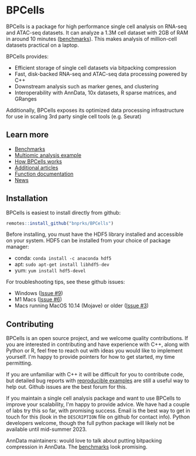 # BPCells

BPCells is a package for high performance single cell analysis on RNA-seq and ATAC-seq datasets. It can analyze
a 1.3M cell dataset with 2GB of RAM in around 10 minutes ([benchmarks](articles/web-only/benchmarks.html)). This makes analysis of million-cell datasets practical on a laptop.

BPCells provides:

  - Efficient storage of single cell datasets via bitpacking compression
  - Fast, disk-backed RNA-seq and ATAC-seq data processing powered by C++
  - Downstream analysis such as marker genes, and clustering
  - Interoperability with AnnData, 10x datasets, R sparse matrices, and GRanges

Additionally, BPCells exposes its optimized data processing infrastructure for use in scaling 3rd party single cell tools (e.g. Seurat)

## Learn more

- [Benchmarks](articles/web-only/benchmarks.html)
- [Multiomic analysis example](articles/pbmc3k.html)
- [How BPCells works](articles/web-only/how-it-works.html)
- [Additional articles](articles/index.html)
- [Function documentation](reference/index.html)
- [News](news/index.html)

## Installation
BPCells is easiest to install directly from github:

```R
remotes::install_github("bnprks/BPCells")
```
Before installing, you must have the HDF5 library installed and accessible on your system.
HDF5 can be installed from your choice of package manager:

- conda: `conda install -c anaconda hdf5` 
- apt: `sudo apt-get install libhdf5-dev` 
- yum: `yum install hdf5-devel`

For troubleshooting tips, see these github issues:

- Windows ([Issue #9](https://github.com/bnprks/BPCells/issues/9#issuecomment-1489741180))
- M1 Macs ([Issue #6](https://github.com/bnprks/BPCells/issues/6#issuecomment-1476976677))
- Macs running MacOS 10.14 (Mojave) or older ([Issue #3](https://github.com/bnprks/BPCells/issues/3#issuecomment-1375238635))

## Contributing
BPCells is an open source project, and we welcome quality contributions. If you
are interested in contributing and have experience with C++, along with Python
or R, feel free to reach out with ideas you would like to implement yourself.
I'm happy to provide pointers for how to get started, my time permitting.

If you are unfamiliar with C++ it will be difficult for you to contribute code,
but detailed bug reports with
[reproducible examples](https://reprex.tidyverse.org/articles/reprex-dos-and-donts.html)
are still a useful way to help out. Github issues are the best forum for this.

If you maintain a single cell analysis package and want to use BPCells to
improve your scalability, I'm happy to provide advice. We have had a couple of labs
try this so far, with promising success. Email is the best way to get in touch
for this (look in the `DESCRIPTION` file on github for contact info). Python
developers welcome, though the full python package will likely not be
available until mid-summer 2023.

AnnData maintainers: would love to talk about putting bitpacking compression in
AnnData. The [benchmarks](https://bnprks.github.io/BPCells/articles/web-only/benchmarks.html#counts-matrices-rna-or-atac) look promising.